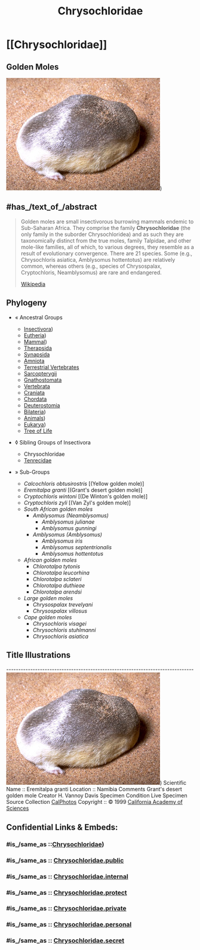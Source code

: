 ﻿---
title: Chrysochloridae
---

# [[Chrysochloridae]]

## Golden Moles 
![ ](Chrysochloridae/Eremitalpa_granti0047.jpg))

## #has_/text_of_/abstract 

> Golden moles are small insectivorous burrowing mammals endemic to Sub-Saharan Africa. They comprise the family **Chrysochloridae** (the only family in the suborder Chrysochloridea) and as such they are taxonomically distinct from the true moles, family Talpidae, and other mole-like families, all of which, to various degrees, they resemble as a result of evolutionary convergence. There are 21 species. Some (e.g., Chrysochloris asiatica, Amblysomus hottentotus) are relatively common, whereas others (e.g., species of Chrysospalax, Cryptochloris, Neamblysomus) are rare and endangered.
>
> [Wikipedia](https://en.wikipedia.org/wiki/Golden%20mole)

## Phylogeny 

-   « Ancestral Groups  
    -  [Insectivora](../Insectivora.md))
    -  [Eutheria](../../Eutheria.md))
    -  [Mammal](../../../Mammal.md))
    -   [Therapsida](../../../../Therapsida.md)
    -   [Synapsida](../../../../../Synapsida.md)
    -   [Amniota](../../../../../../Amniota.md)
    -   [Terrestrial Vertebrates](../../../../../../../Terrestrial.md)
    -   [Sarcopterygii](../../../../../../../../Sarc.md)
    -   [Gnathostomata](../../../../../../../../../Gnath.md)
    -   [Vertebrata](../../../../../../../../../../Vertebrata.md)
    -   [Craniata](../../../../../../../../../../../Craniata.md)
    -   [Chordata](../../../../../../../../../../../../Chordata.md)
    -   [Deuterostomia](../../../../../../../../../../../../../Deutero.md)
    -  [Bilateria](../../../../../../../../../../../../../../Bilateria.md))
    -  [Animals](../../../../../../../../../../../../../../../Animals.md))
    -  [Eukarya](../../../../../../../../../../../../../../../../Eukarya.md))
    -   [Tree of Life](../../../../../../../../../../../../../../../../Tree_of_Life.md)

-   ◊ Sibling Groups of  Insectivora
    -   Chrysochloridae
    -   [Tenrecidae](Tenrecidae.md)

-   » Sub-Groups 

	-   *Calcochloris obtusirostris* [(Yellow golden mole)]
	-   *Eremitalpa granti* [(Grant\'s desert golden mole)]
	-   *Cryptochloris wintoni* [(De Winton\'s golden mole)]
	-   *Cryptochloris zyli* [(Van Zyl\'s golden mole)]
	-   *South African golden moles*
	    -   *Amblysomus (Neamblysomus)*
	        -   *Amblysomus julianae*
	        -   *Amblysomus gunningi*
	    -   *Amblysomus (Amblysomus)*
	        -   *Amblysomus iris*
	        -   *Amblysomus septentrionalis*
	        -   *Amblysomus hottentotus*
	-   *African golden moles*
	    -   *Chlorotalpa tytonis*
	    -   *Chlorotalpa leucorhina*
	    -   *Chlorotalpa sclateri*
	    -   *Chlorotalpa duthieae*
	    -   *Chlorotalpa arendsi*
	-   *Large golden moles*
	    -   *Chrysospalax trevelyani*
	    -   *Chrysospalax villosus*
	-   *Cape golden moles*
	    -   *Chrysochloris visagei*
	    -   *Chrysochloris stuhlmanni*
	    -   *Chrysochloris asiatica*

## Title Illustrations


------------------------------------------------------------------------------![](Chrysochloridae/Eremitalpa_granti0047.jpg))
Scientific Name ::     Eremitalpa granti
Location ::           Namibia
Comments             Grant\'s desert golden mole
Creator              H. Vannoy Davis
Specimen Condition   Live Specimen
Source Collection    [CalPhotos](http://calphotos.berkeley.edu/)
Copyright ::            © 1999 [California Academy of Sciences](http://www.calacademy.org/) 


## Confidential Links & Embeds: 

### #is_/same_as ::[Chrysochloridae](Chrysochloridae.md)) 

### #is_/same_as :: [Chrysochloridae.public](/_public/bio/bio~Domain/Eukarya/Animals/Bilateria/Deutero/Chordata/Craniata/Vertebrata/Gnath/Sarc/Tetrapods/Amniota/Synapsida/Therapsida/Mammal/Eutheria/Insectivora/Chrysochloridae.public.md) 

### #is_/same_as :: [Chrysochloridae.internal](/_internal/bio/bio~Domain/Eukarya/Animals/Bilateria/Deutero/Chordata/Craniata/Vertebrata/Gnath/Sarc/Tetrapods/Amniota/Synapsida/Therapsida/Mammal/Eutheria/Insectivora/Chrysochloridae.internal.md) 

### #is_/same_as :: [Chrysochloridae.protect](/_protect/bio/bio~Domain/Eukarya/Animals/Bilateria/Deutero/Chordata/Craniata/Vertebrata/Gnath/Sarc/Tetrapods/Amniota/Synapsida/Therapsida/Mammal/Eutheria/Insectivora/Chrysochloridae.protect.md) 

### #is_/same_as :: [Chrysochloridae.private](/_private/bio/bio~Domain/Eukarya/Animals/Bilateria/Deutero/Chordata/Craniata/Vertebrata/Gnath/Sarc/Tetrapods/Amniota/Synapsida/Therapsida/Mammal/Eutheria/Insectivora/Chrysochloridae.private.md) 

### #is_/same_as :: [Chrysochloridae.personal](/_personal/bio/bio~Domain/Eukarya/Animals/Bilateria/Deutero/Chordata/Craniata/Vertebrata/Gnath/Sarc/Tetrapods/Amniota/Synapsida/Therapsida/Mammal/Eutheria/Insectivora/Chrysochloridae.personal.md) 

### #is_/same_as :: [Chrysochloridae.secret](/_secret/bio/bio~Domain/Eukarya/Animals/Bilateria/Deutero/Chordata/Craniata/Vertebrata/Gnath/Sarc/Tetrapods/Amniota/Synapsida/Therapsida/Mammal/Eutheria/Insectivora/Chrysochloridae.secret.md)

